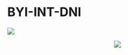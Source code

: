 # BYI-INT-DNI

<img src="https://64.media.tumblr.com/19948bebcb8820a9cbb09c2af082d12b/tumblr_inline_rbhh8wbLcX1vefsve_500.png">
<p align="center"><img src="https://64.media.tumblr.com/6425148948685681bc7ea152ced9cb61/tumblr_inline_rbrfofkXX91vefsve_500.gif"></p>
